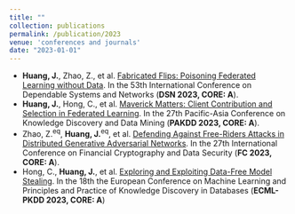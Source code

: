 ```yaml
---
title: ""
collection: publications
permalink: /publication/2023
venue: 'conferences and journals'
date: "2023-01-01"
---
```


- **Huang, J.**, Zhao, Z., et al. [Fabricated Flips: Poisoning Federated Learning without Data](https://ieeexplore.ieee.org/abstract/document/10202625). In the 53th International Conference on Dependable Systems and Networks (**DSN 2023, CORE: A**).
- **Huang, J.**, Hong, C., et al. [Maverick Matters: Client Contribution and Selection in Federated Learning](https://link.springer.com/chapter/10.1007/978-3-031-33377-4_21). In the 27th Pacific-Asia Conference on Knowledge Discovery and Data Mining (**PAKDD 2023, CORE: A**).
- Zhao, Z.<sup>eq</sup>, **Huang, J.**<sup>eq</sup>, et al. [Defending Against Free-Riders Attacks in Distributed Generative Adversarial Networks](https://fc23.ifca.ai/preproceedings/14.pdf). In the 27th International Conference on Financial Cryptography and Data Security (**FC 2023, CORE: A**).
- Hong, C., **Huang, J.**, et al. [Exploring and Exploiting Data-Free Model Stealing](https://iris.unito.it/retrieve/ce44dec6-12c9-443d-99e7-f1141e50aa3a/Data-free%20Model%20Stealing.pdf). In the 18th the European Conference on Machine Learning and Principles and Practice of Knowledge Discovery in Databases (**ECML-PKDD 2023, CORE: A**)
